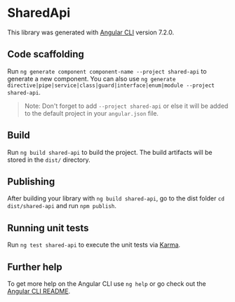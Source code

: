 # SharedApi

This library was generated with [Angular CLI](https://github.com/angular/angular-cli) version 7.2.0.

## Code scaffolding

Run `ng generate component component-name --project shared-api` to generate a new component. You can also use `ng generate directive|pipe|service|class|guard|interface|enum|module --project shared-api`.

> Note: Don't forget to add `--project shared-api` or else it will be added to the default project in your `angular.json` file.

## Build

Run `ng build shared-api` to build the project. The build artifacts will be stored in the `dist/` directory.

## Publishing

After building your library with `ng build shared-api`, go to the dist folder `cd dist/shared-api` and run `npm publish`.

## Running unit tests

Run `ng test shared-api` to execute the unit tests via [Karma](https://karma-runner.github.io).

## Further help

To get more help on the Angular CLI use `ng help` or go check out the [Angular CLI README](https://github.com/angular/angular-cli/blob/master/README.md).
